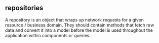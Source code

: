 repositories
--------------
A repository is an object that wraps up network requests for a given resource / business domain. They should
contain methods that fetch raw data and convert it into a model before the model is used throughout the 
application within components or queries.
